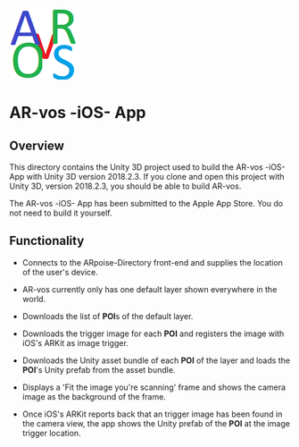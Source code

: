 ![ARpoise Logo](/images/arvos_logo_rgb-weiss128.png)
# AR-vos -iOS- App

## Overview
This directory contains the Unity 3D project used to build the AR-vos -iOS- App with Unity 3D version 2018.2.3.
If you clone and open this project with Unity 3D, version 2018.2.3, you should be able to build AR-vos.

The AR-vos -iOS- App has been submitted to the Apple App Store. You do not need to build it yourself.

## Functionality
- Connects to the ARpoise-Directory front-end and supplies the location of the user's device.

- AR-vos currently only has one default layer shown everywhere in the world.

- Downloads the list of **POI**s of the default layer.

- Downloads the trigger image for each **POI** and registers the image with iOS's ARKit as image trigger.

- Downloads the Unity asset bundle of each **POI** of the layer and loads the **POI**'s Unity prefab from the asset bundle.

- Displays a 'Fit the image you're scanning' frame and shows the camera image as the background of the frame.

- Once iOS's ARKit reports back that an trigger image has been found in the camera view, the app shows the Unity prefab of the **POI** at the image trigger location.
